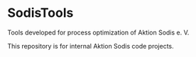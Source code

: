 # SodisTools
Tools developed for process optimization of Aktion Sodis e. V.

This repository is for internal Aktion Sodis code projects.
